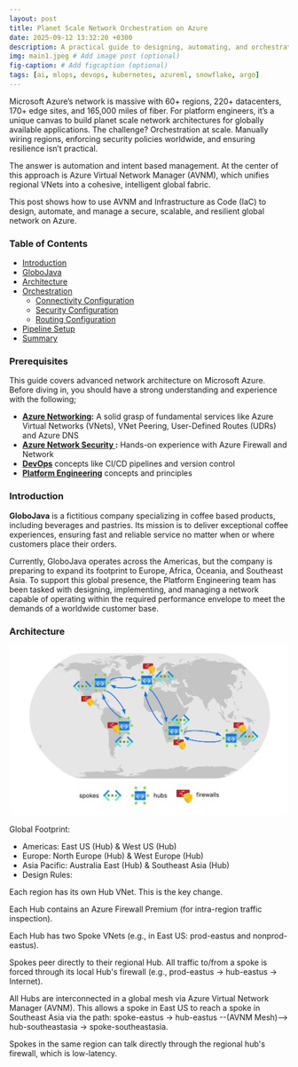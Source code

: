 ```yaml
---
layout: post
title: Planet Scale Network Orchestration on Azure
date: 2025-09-12 13:32:20 +0300
description: A practical guide to designing, automating, and orchestrating global networks for highly available applications on Microsoft Azure
img: main1.jpeg # Add image post (optional)
fig-caption: # Add figcaption (optional)
tags: [ai, mlops, devops, kubernetes, azureml, snowflake, argo]
---
```


Microsoft Azure’s network is massive with 60+ regions, 220+ datacenters, 170+ edge sites, and 165,000 miles of fiber. For platform engineers, it’s a unique canvas to build planet scale network architectures for globally available applications. The challenge? Orchestration at scale. Manually wiring regions, enforcing security policies worldwide, and ensuring resilience isn’t practical.

The answer is automation and intent based management. At the center of this approach is Azure Virtual Network Manager (AVNM), which unifies regional VNets into a cohesive, intelligent global fabric.

This post shows how to use AVNM and Infrastructure as Code (IaC) to design, automate, and manage a secure, scalable, and resilient global network on Azure.

### Table of Contents
- [Introduction](#prerequisites)
- [GloboJava](#introduction)
- [Architecture ](#infrastructure-setup)
- [Orchestration](#data-acquistion)
   - [Connectivity Configuration](#data-connection)
   - [Security Configuration](#data-import)
   - [Routing Configuration](#data-asset)
- [Pipeline Setup](#pipeline-setup)
- [Summary ](#summary)

### Prerequisites
This guide covers advanced network architecture on Microsoft Azure. Before diving in, you should have a strong understanding and experience with the following;

- **[Azure Networking](https://learn.microsoft.com/en-us/azure/networking/fundamentals/networking-overview):** A solid grasp of fundamental services like Azure Virtual Networks (VNets), VNet Peering, User-Defined Routes (UDRs) and Azure DNS
- **[Azure Network Security ](https://learn.microsoft.com/en-us/azure/security/fundamentals/network-overview):** Hands-on experience with Azure Firewall and Network 
- **[DevOps](https://devops.com/)** concepts like CI/CD pipelines and version control
- **[Platform Engineering](https://platformengineering.org/blog/what-is-platform-engineering)** concepts and principles

### Introduction

**GloboJava** is a fictitious company specializing in coffee based products, including beverages and pastries. Its mission is to deliver exceptional coffee experiences, ensuring fast and reliable service no matter when or where customers place their orders.

Currently, GloboJava operates across the Americas, but the company is preparing to expand its footprint to Europe, Africa, Oceania, and Southeast Asia. To support this global presence, the Platform Engineering team has been tasked with designing, implementing, and managing a network capable of operating within the required performance envelope to meet the demands of a worldwide customer base.

### Architecture
<img src="../assets/img/network_architecture.jpeg"/>

Global Footprint:
- Americas: East US (Hub) & West US (Hub)
- Europe: North Europe (Hub) & West Europe (Hub)
- Asia Pacific: Australia East (Hub) & Southeast Asia (Hub)
- Design Rules:

Each region has its own Hub VNet. This is the key change.

Each Hub contains an Azure Firewall Premium (for intra-region traffic inspection).

Each Hub has two Spoke VNets (e.g., in East US: prod-eastus and nonprod-eastus).

Spokes peer directly to their regional Hub. All traffic to/from a spoke is forced through its local Hub's firewall (e.g., prod-eastus -> hub-eastus -> Internet).

All Hubs are interconnected in a global mesh via Azure Virtual Network Manager (AVNM). This allows a spoke in East US to reach a spoke in Southeast Asia via the path: spoke-eastus -> hub-eastus --(AVNM Mesh)--> hub-southeastasia -> spoke-southeastasia.

Spokes in the same region can talk directly through the regional hub's firewall, which is low-latency.